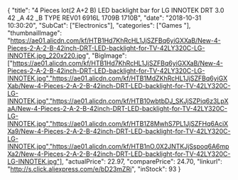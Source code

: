 {
	"title": "4 Pieces lot(2 A+2 B)  LED backlight bar for LG INNOTEK DRT 3.0 42 _A 42 _B TYPE REV01 6916L 1709B 1710B",
	"date": "2018-10-31 10:30:20",
	"SubCat": ["Electronics"],
	"categories": ["Games "],
	"thumbnailImage": "https://ae01.alicdn.com/kf/HTB1Hd7KhRcHL1JjSZFBq6yiGXXaB/New-4-Pieces-2-A-2-B-42inch-DRT-LED-backlight-for-TV-42LY320C-LG-INNOTEK.jpg_220x220.jpg",
	"BigImage": ["https://ae01.alicdn.com/kf/HTB1Hd7KhRcHL1JjSZFBq6yiGXXaB/New-4-Pieces-2-A-2-B-42inch-DRT-LED-backlight-for-TV-42LY320C-LG-INNOTEK.jpg","https://ae01.alicdn.com/kf/HTB1MdZKhRcHL1JjSZFBq6yiGXXab/New-4-Pieces-2-A-2-B-42inch-DRT-LED-backlight-for-TV-42LY320C-LG-INNOTEK.jpg","https://ae01.alicdn.com/kf/HTB10wbtbDJ_SKJjSZPiq6z3LpXaA/New-4-Pieces-2-A-2-B-42inch-DRT-LED-backlight-for-TV-42LY320C-LG-INNOTEK.jpg","https://ae01.alicdn.com/kf/HTB1Z8MwhS7PL1JjSZFHq6AciXXa9/New-4-Pieces-2-A-2-B-42inch-DRT-LED-backlight-for-TV-42LY320C-LG-INNOTEK.jpg","https://ae01.alicdn.com/kf/HTB1nO.0X2JNTKJjSspoq6A6mpXa2/New-4-Pieces-2-A-2-B-42inch-DRT-LED-backlight-for-TV-42LY320C-LG-INNOTEK.jpg"],
	"actualPrice": 22.97,
	"comparePrice": 24.70,
	"linkurl": "http://s.click.aliexpress.com/e/bD23mZRi",
	"inStock": 93
}
